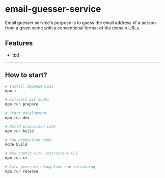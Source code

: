 # email-guesser-service

Email guesser service's purpose is to guess the email address of a person from a given name with a conventional format of the domain URLs.

## Features

- tbd

---

## How to start?

```zsh
# Install dependencies
npm i

# Activate git hooks
npm run prepare

# Start development
npm run dev

# Build production code
npm run build

# Run production code
node build

# New commit with interactive CLI
npm run cz

# Auto generate changelogs and versioning
npm run release
```
